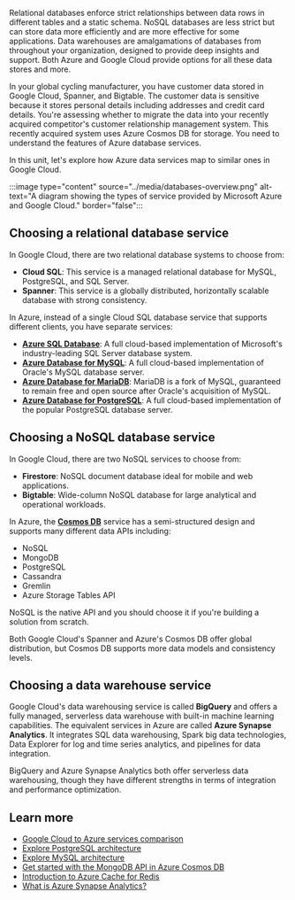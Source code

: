 Relational databases enforce strict relationships between data rows in different tables and a static schema. NoSQL databases are less strict but can store data more efficiently and are more effective for some applications. Data warehouses are amalgamations of databases from throughout your organization, designed to provide deep insights and support. Both Azure and Google Cloud provide options for all these data stores and more.

In your global cycling manufacturer, you have customer data stored in Google Cloud, Spanner, and Bigtable. The customer data is sensitive because it stores personal details including addresses and credit card details. You're assessing whether to migrate the data into your recently acquired competitor's customer relationship management system. This recently acquired system uses Azure Cosmos DB for storage. You need to understand the features of Azure database services.

In this unit, let's explore how Azure data services map to similar ones in Google Cloud.

:::image type="content" source="../media/databases-overview.png" alt-text="A diagram showing the types of service provided by Microsoft Azure and Google Cloud." border="false":::

## Choosing a relational database service

In Google Cloud, there are two relational database systems to choose from:

- **Cloud SQL**: This service is a managed relational database for MySQL, PostgreSQL, and SQL Server.
- **Spanner**: This service is a globally distributed, horizontally scalable database with strong consistency.

In Azure, instead of a single Cloud SQL database service that supports different clients, you have separate services:

- [**Azure SQL Database**](/azure/azure-sql/database/sql-database-paas-overview): A full cloud-based implementation of Microsoft's industry-leading SQL Server database system.
- [**Azure Database for MySQL**](/azure/mysql/flexible-server/overview): A full cloud-based implementation of Oracle's MySQL database server.
- [**Azure Database for MariaDB**](/azure/mariadb/overview): MariaDB is a fork of MySQL, guaranteed to remain free and open source after Oracle's acquisition of MySQL.
- [**Azure Database for PostgreSQL**](/azure/postgresql/flexible-server/service-overview): A full cloud-based implementation of the popular PostgreSQL database server.

## Choosing a NoSQL database service

In Google Cloud, there are two NoSQL services to choose from:

- **Firestore**: NoSQL document database ideal for mobile and web applications.
- **Bigtable**: Wide-column NoSQL database for large analytical and operational workloads.

In Azure, the [**Cosmos DB**](https://azure.microsoft.com/products/cosmos-db/) service has a semi-structured design and supports many different data APIs including:

- NoSQL
- MongoDB
- PostgreSQL
- Cassandra
- Gremlin
- Azure Storage Tables API

NoSQL is the native API and you should choose it if you're building a solution from scratch.

Both Google Cloud's Spanner and Azure's Cosmos DB offer global distribution, but Cosmos DB supports more data models and consistency levels.

## Choosing a data warehouse service

Google Cloud's data warehousing service is called **BigQuery** and offers a fully managed, serverless data warehouse with built-in machine learning capabilities. The equivalent services in Azure are called **Azure Synapse Analytics**. It integrates SQL data warehousing, Spark big data technologies, Data Explorer for log and time series analytics, and pipelines for data integration.

BigQuery and Azure Synapse Analytics both offer serverless data warehousing, though they have different strengths in terms of integration and performance optimization.

## Learn more

- [Google Cloud to Azure services comparison](/azure/architecture/gcp-professional/services)
- [Explore PostgreSQL architecture](/training/modules/explore-postgresql-architecture/)
- [Explore MySQL architecture](/training/modules/explore-mysql-architecture/)
- [Get started with the MongoDB API in Azure Cosmos DB](/training/modules/get-started-mongodb-api-azure-cosmos-db/)
- [Introduction to Azure Cache for Redis](/training/modules/intro-to-azure-cache-for-redis/)
- [What is Azure Synapse Analytics?](/azure/synapse-analytics/overview-what-is)
